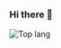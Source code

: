 ### Hi there 👋

![Top lang](https://github-readme-stats.vercel.app/api/top-langs/?username=Weesli&hide_progress=false)
